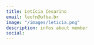 ```yaml
---
title: Letícia Cesarino
email: leofn@ufba.br
image: "/images/leticia.png"
description: infos about member
social:
---
```

